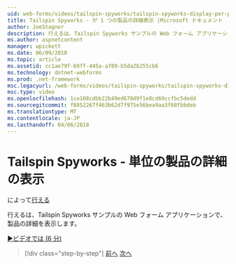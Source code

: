 ```yaml
---
uid: web-forms/videos/tailspin-spyworks/tailspin-spyworks-display-per-product-details
title: Tailspin Spyworks - が 1 つの製品の詳細表示 |Microsoft ドキュメント
author: JoeStagner
description: 行えるは、Tailspin Spyworks サンプルの Web フォーム アプリケーションで、製品の詳細を表示します。
ms.author: aspnetcontent
manager: wpickett
ms.date: 06/09/2010
ms.topic: article
ms.assetid: cc1ae79f-69ff-445a-a789-b5da2b255cb6
ms.technology: dotnet-webforms
ms.prod: .net-framework
msc.legacyurl: /web-forms/videos/tailspin-spyworks/tailspin-spyworks-display-per-product-details
msc.type: video
ms.openlocfilehash: 1ce108cdbb22b49ed678d9f1e8cd69ccfbc5dedd
ms.sourcegitcommit: f8852267f463b62d7f975e56bea9aa3f68fbbdeb
ms.translationtype: MT
ms.contentlocale: ja-JP
ms.lasthandoff: 04/06/2018
---
```

<a name="tailspin-spyworks---display-per-product-details"></a>Tailspin Spyworks - 単位の製品の詳細の表示
====================
によって[行える](https://github.com/JoeStagner)

行えるは、Tailspin Spyworks サンプルの Web フォーム アプリケーションで、製品の詳細を表示します。

[&#9654;ビデオでは (6 分)](https://channel9.msdn.com/Blogs/ASP-NET-Site-Videos/tailspin-spyworks-display-per-product-details)

> [!div class="step-by-step"]
> [前へ](tailspin-spyworks-display-the-product-list.md)
> [次へ](tailspin-spyworks-adding-items-to-the-shopping-cart.md)
